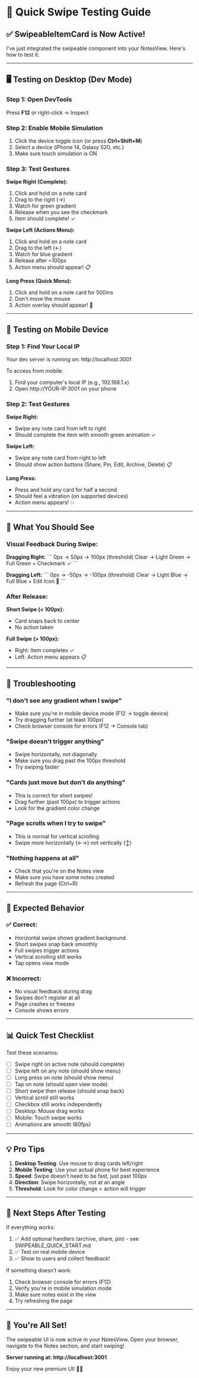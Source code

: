 # 🧪 Quick Swipe Testing Guide

## ✅ SwipeableItemCard is Now Active!

I've just integrated the swipeable component into your NotesView. Here's how to test it:

---

## 🖥️ Testing on Desktop (Dev Mode)

### Step 1: Open DevTools
Press **F12** or right-click → Inspect

### Step 2: Enable Mobile Simulation
1. Click the device toggle icon (or press **Ctrl+Shift+M**)
2. Select a device (iPhone 14, Galaxy S20, etc.)
3. Make sure touch simulation is ON

### Step 3: Test Gestures

**Swipe Right (Complete):**
1. Click and hold on a note card
2. Drag to the right (→)
3. Watch for green gradient
4. Release when you see the checkmark
5. Item should complete! ✓

**Swipe Left (Actions Menu):**
1. Click and hold on a note card
2. Drag to the left (←)
3. Watch for blue gradient
4. Release after ~100px
5. Action menu should appear! 📋

**Long Press (Quick Menu):**
1. Click and hold on a note card for 500ms
2. Don't move the mouse
3. Action overlay should appear! 🎯

---

## 📱 Testing on Mobile Device

### Step 1: Find Your Local IP
Your dev server is running on: http://localhost:3001

To access from mobile:
1. Find your computer's local IP (e.g., 192.168.1.x)
2. Open http://YOUR-IP:3001 on your phone

### Step 2: Test Gestures

**Swipe Right:**
- Swipe any note card from left to right
- Should complete the item with smooth green animation ✓

**Swipe Left:**
- Swipe any note card from right to left
- Should show action buttons (Share, Pin, Edit, Archive, Delete) 📋

**Long Press:**
- Press and hold any card for half a second
- Should feel a vibration (on supported devices)
- Action menu appears! 💥

---

## 🎯 What You Should See

### Visual Feedback During Swipe:

**Dragging Right:**
\`\`\`
0px → 50px → 100px (threshold)
Clear → Light Green → Full Green + Checkmark ✓
\`\`\`

**Dragging Left:**
\`\`\`
0px → -50px → -100px (threshold)
Clear → Light Blue → Full Blue + Edit Icon 📝
\`\`\`

### After Release:

**Short Swipe (< 100px):**
- Card snaps back to center
- No action taken

**Full Swipe (> 100px):**
- Right: Item completes ✓
- Left: Action menu appears 📋

---

## 🐛 Troubleshooting

### "I don't see any gradient when I swipe"
- Make sure you're in mobile device mode (F12 → toggle device)
- Try dragging further (at least 100px)
- Check browser console for errors (F12 → Console tab)

### "Swipe doesn't trigger anything"
- Swipe horizontally, not diagonally
- Make sure you drag past the 100px threshold
- Try swiping faster

### "Cards just move but don't do anything"
- This is correct for short swipes!
- Drag further (past 100px) to trigger actions
- Look for the gradient color change

### "Page scrolls when I try to swipe"
- This is normal for vertical scrolling
- Swipe more horizontally (←→) not vertically (↕)

### "Nothing happens at all"
- Check that you're on the Notes view
- Make sure you have some notes created
- Refresh the page (Ctrl+R)

---

## 🎨 Expected Behavior

### ✅ Correct:
- Horizontal swipe shows gradient background
- Short swipes snap back smoothly
- Full swipes trigger actions
- Vertical scrolling still works
- Tap opens view mode

### ❌ Incorrect:
- No visual feedback during drag
- Swipes don't register at all
- Page crashes or freezes
- Console shows errors

---

## 📊 Quick Test Checklist

Test these scenarios:

- [ ] Swipe right on active note (should complete)
- [ ] Swipe left on any note (should show menu)
- [ ] Long press on note (should show menu)
- [ ] Tap on note (should open view mode)
- [ ] Short swipe then release (should snap back)
- [ ] Vertical scroll still works
- [ ] Checkbox still works independently
- [ ] Desktop: Mouse drag works
- [ ] Mobile: Touch swipe works
- [ ] Animations are smooth (60fps)

---

## 💡 Pro Tips

1. **Desktop Testing**: Use mouse to drag cards left/right
2. **Mobile Testing**: Use your actual phone for best experience
3. **Speed**: Swipe doesn't need to be fast, just past 100px
4. **Direction**: Swipe horizontally, not at an angle
5. **Threshold**: Look for color change = action will trigger

---

## 🚀 Next Steps After Testing

If everything works:
1. ✅ Add optional handlers (archive, share, pin) - see SWIPEABLE_QUICK_START.md
2. ✅ Test on real mobile device
3. ✅ Show to users and collect feedback!

If something doesn't work:
1. Check browser console for errors (F12)
2. Verify you're in mobile simulation mode
3. Make sure notes exist in the view
4. Try refreshing the page

---

## 🎉 You're All Set!

The swipeable UI is now active in your NotesView. Open your browser, navigate to the Notes section, and start swiping!

**Server running at: http://localhost:3001**

Enjoy your new premium UI! 🚀✨

